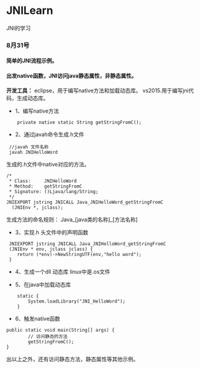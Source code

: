# JNILearn
JNI的学习  
### 8月31号
#### 简单的JNI流程示例。  
#### 出发native函数，JNI访问java静态属性，非静态属性。
**开发工具：** eclipse，用于编写native方法和加载动态库。 vs2015.用于编写jni代码，生成动态库。
* 1、编写native方法
```
	private native static String getStringFromC();
```
* 2、通过javah命令生成.h文件  
```
 //javah 文件名称
 javah JNIHelloWord
```
生成的.h文件中native对应的方法。
```
/*
 * Class:     JNIHelloWord
 * Method:    getStringFromC
 * Signature: ()Ljava/lang/String;
 */
JNIEXPORT jstring JNICALL Java_JNIHelloWord_getStringFromC
  (JNIEnv *, jclass);
```
生成方法的命名规则： Java_[java类的名称]_[方法名称]
* 3、实现.h 头文件中的声明函数
```
 JNIEXPORT jstring JNICALL Java_JNIHelloWord_getStringFromC
 (JNIEnv * env, jclass jclass) {
	return (*env)->NewStringUTF(env,"hello word");
 }
```
* 4、生成一个dll 动态库
linux中是.os文件

* 5、在java中加载动态库
```
	static {
		System.loadLibrary("JNI_HelloWord");
	}
```
* 6、触发native函数
```
public static void main(String[] args) {
		// 访问静态的方法
		getStringFromC();
}
```
出以上之外，还有访问静态方法，静态属性等其他示例。
